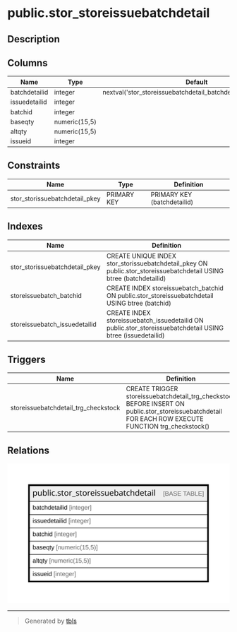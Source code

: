 # public.stor_storeissuebatchdetail

## Description

## Columns

| Name | Type | Default | Nullable | Children | Parents | Comment |
| ---- | ---- | ------- | -------- | -------- | ------- | ------- |
| batchdetailid | integer | nextval('stor_storeissuebatchdetail_batchdetailid_seq'::regclass) | false |  |  |  |
| issuedetailid | integer |  | false |  |  |  |
| batchid | integer |  | true |  |  |  |
| baseqty | numeric(15,5) |  | true |  |  |  |
| altqty | numeric(15,5) |  | true |  |  |  |
| issueid | integer |  | true |  |  |  |

## Constraints

| Name | Type | Definition |
| ---- | ---- | ---------- |
| stor_storissuebatchdetail_pkey | PRIMARY KEY | PRIMARY KEY (batchdetailid) |

## Indexes

| Name | Definition |
| ---- | ---------- |
| stor_storissuebatchdetail_pkey | CREATE UNIQUE INDEX stor_storissuebatchdetail_pkey ON public.stor_storeissuebatchdetail USING btree (batchdetailid) |
| storeissuebatch_batchid | CREATE INDEX storeissuebatch_batchid ON public.stor_storeissuebatchdetail USING btree (batchid) |
| storeissuebatch_issuedetailid | CREATE INDEX storeissuebatch_issuedetailid ON public.stor_storeissuebatchdetail USING btree (issuedetailid) |

## Triggers

| Name | Definition |
| ---- | ---------- |
| storeissuebatchdetail_trg_checkstock | CREATE TRIGGER storeissuebatchdetail_trg_checkstock BEFORE INSERT ON public.stor_storeissuebatchdetail FOR EACH ROW EXECUTE FUNCTION trg_checkstock() |

## Relations

![er](public.stor_storeissuebatchdetail.svg)

---

> Generated by [tbls](https://github.com/k1LoW/tbls)
